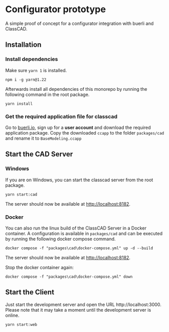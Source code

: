 # Configurator prototype

A simple proof of concept for a configurator integration with buerli and ClassCAD.


## Installation

### Install dependencies

Make sure `yarn 1` is installed.
```
npm i -g yarn@1.22
```

Afterwards install all dependencies of this monorepo by running the following command in the root package.
```
yarn install
```

### Get the required application file for classcad

Go to [buerli.io](https://buerli.io), sign up for a **user account** and download the required application package. Copy the downloaded `ccapp` to the folder `packages/cad` and rename it to `BaseModeling.ccapp`


## Start the CAD Server

### Windows

If you are on Windows, you can start the classcad server from the root package.
```
yarn start:cad
```

The server should now be available at [http://localhost:8182](http://localhost:8182/status).

### Docker

You can also run the linux build of the ClassCAD Server in a Docker container. A configuration is available in `packages/cad` and can be executed by running the following docker compose command.
```
docker compose -f "packages\cad\docker-compose.yml" up -d --build
```

The server should now be available at [http://localhost:8182](http://localhost:8182/status).


Stop the docker container again:
```
docker compose -f "packages\cad\docker-compose.yml" down
```

## Start the Client

Just start the development server and open the URL http://localhost:3000. Please note that it may take a moment until the development server is online.

```
yarn start:web
```
